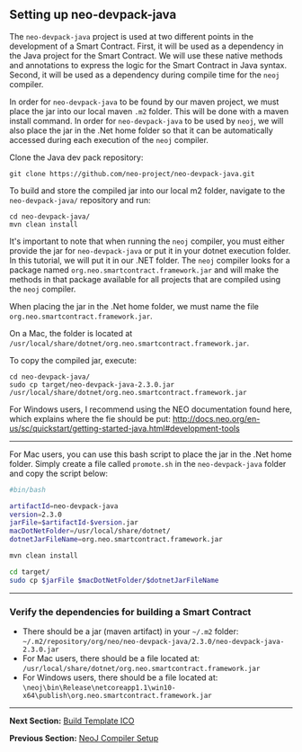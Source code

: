 ## Setting up neo-devpack-java

The ```neo-devpack-java``` project is used at two different points in the development of a Smart Contract. First, it will be used as a dependency in the Java project for the Smart Contract. We will use these native methods and annotations to express the logic for the Smart Contract in Java syntax. Second, it will be used as a dependency during compile time for the ```neoj``` compiler.

In order for ```neo-devpack-java``` to be found by our maven project, we must place the jar into our local maven ```.m2``` folder. This will be done with a maven install command. In order for ```neo-devpack-java``` to be used by ```neoj```, we will also place the jar in the .Net home folder so that it can be automatically accessed during each execution of the ```neoj``` compiler.

Clone the Java dev pack repository:
```
git clone https://github.com/neo-project/neo-devpack-java.git
```

To build and store the compiled jar into our local m2 folder, navigate to the ```neo-devpack-java/``` repository and run:
```
cd neo-devpack-java/
mvn clean install
```

It's important to note that when running the ```neoj``` compiler, you must either provide the jar for ```neo-devpack-java``` or put it in your dotnet execution folder. In this tutorial, we will put it in our .NET folder. The ```neoj``` compiler looks for a package named ```org.neo.smartcontract.framework.jar``` and will make the methods in that package available for all projects that are compiled using the ```neoj``` compiler.

When placing the jar in the .Net home folder, we must name the file ```org.neo.smartcontract.framework.jar```.

On a Mac, the folder is located at ```/usr/local/share/dotnet/org.neo.smartcontract.framework.jar```.

To copy the compiled jar, execute:
```
cd neo-devpack-java/
sudo cp target/neo-devpack-java-2.3.0.jar /usr/local/share/dotnet/org.neo.smartcontract.framework.jar
```

For Windows users, I recommend using the NEO documentation found here, which explains where the fie should be put: http://docs.neo.org/en-us/sc/quickstart/getting-started-java.html#development-tools

___

For Mac users, you can use this bash script to place the jar in the .Net home folder.
Simply create a file called ```promote.sh``` in the ```neo-devpack-java``` folder and copy the script below:
```bash
#bin/bash

artifactId=neo-devpack-java
version=2.3.0
jarFile=$artifactId-$version.jar
macDotNetFolder=/usr/local/share/dotnet/
dotnetJarFileName=org.neo.smartcontract.framework.jar

mvn clean install

cd target/
sudo cp $jarFile $macDotNetFolder/$dotnetJarFileName
```
___

### Verify the dependencies for building a Smart Contract
* There should be a jar (maven artifact) in your ```~/.m2``` folder: ```~/.m2/repository/org/neo/neo-devpack-java/2.3.0/neo-devpack-java-2.3.0.jar```
* For Mac users, there should be a file located at: ```/usr/local/share/dotnet/org.neo.smartcontract.framework.jar```
* For Windows users, there should be a file located at: ```\neoj\bin\Release\netcoreapp1.1\win10-x64\publish\org.neo.smartcontract.framework.jar```

---

**Next Section:** [Build Template ICO](4.template-ico.md)

**Previous Section:** [NeoJ Compiler Setup](2.neoj-compiler.md)
